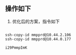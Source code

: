## 操作如下

1. 优化后的方案，指令如下

~~~

ssh-copy-id mmpprd@10.44.2.106
ssh-copy-id mmpprd@10.44.0.177

i29PmmpImK

~~~